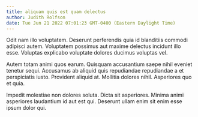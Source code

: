```yaml
---
title: aliquam quis est quam delectus
author: Judith Rolfson
date: Tue Jun 21 2022 07:01:23 GMT-0400 (Eastern Daylight Time)
---
```

Odit nam illo voluptatem. Deserunt perferendis quia id blanditiis commodi adipisci autem. Voluptatem possimus aut maxime delectus incidunt illo esse. Voluptas explicabo voluptate dolores ducimus voluptas vel.

 Autem totam animi quos earum. Quisquam accusantium saepe nihil eveniet tenetur sequi. Accusamus ab aliquid quis repudiandae repudiandae a et perspiciatis iusto. Provident aliquid at. Mollitia dolores nihil. Asperiores quo et quia.

 Impedit molestiae non dolores soluta. Dicta sit asperiores. Minima animi asperiores laudantium id aut est qui. Deserunt ullam enim sit enim esse ipsum dolor qui.